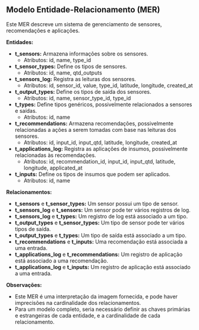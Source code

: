 ## Modelo Entidade-Relacionamento (MER)

Este MER descreve um sistema de gerenciamento de sensores,  recomendações e aplicações.

**Entidades:**

* **t_sensors:** Armazena informações sobre os sensores.
    * Atributos: id, name, type_id
* **t_sensor_types:** Define os tipos de sensores.
    * Atributos: id, name, qtd_outputs
* **t_sensors_log:** Registra as leituras dos sensores.
    * Atributos: id, sensor_id, value, type_id, latitude, longitude, created_at
* **t_output_types:**  Define os tipos de saída dos sensores.
    * Atributos: id, name, sensor_type_id, type_id
* **t_types:**  Define tipos genéricos, possivelmente relacionados a sensores e saídas.
    * Atributos: id, name
* **t_recommendations:** Armazena recomendações, possivelmente relacionadas a ações a serem tomadas com base nas leituras dos sensores.
    * Atributos: id, input_id, input_qtd, latitude, longitude, created_at
* **t_applications_log:**  Registra as aplicações de insumos, possivelmente relacionadas às recomendações.
    * Atributos: id, recommendation_id, input_id, input_qtd, latitude, longitude, applicated_at
* **t_inputs:** Define os tipos de insumos que podem ser aplicados.
    * Atributos: id, name

**Relacionamentos:**

* **t_sensors** e **t_sensor_types:** Um sensor possui um tipo de sensor.
* **t_sensors_log** e **t_sensors:** Um sensor pode ter vários registros de log.
* **t_sensors_log** e **t_types:** Um registro de log está associado a um tipo.
* **t_output_types** e **t_sensor_types:** Um tipo de sensor pode ter vários tipos de saída.
* **t_output_types** e **t_types:** Um tipo de saída está associado a um tipo.
* **t_recommendations** e **t_inputs:** Uma recomendação está associada a uma entrada.
* **t_applications_log** e **t_recommendations:** Um registro de aplicação está associado a uma recomendação.
* **t_applications_log** e **t_inputs:** Um registro de aplicação está associado a uma entrada.


**Observações:**

* Este MER é uma interpretação da imagem fornecida, e pode haver imprecisões na cardinalidade dos relacionamentos.
* Para um modelo completo, seria necessário definir as chaves primárias e estrangeiras de cada entidade, e a cardinalidade de cada relacionamento.

